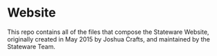 # Website
This repo contains all of the files that compose the Stateware Website, originally created in May 2015 by Joshua Crafts, and maintained by the Stateware Team.
